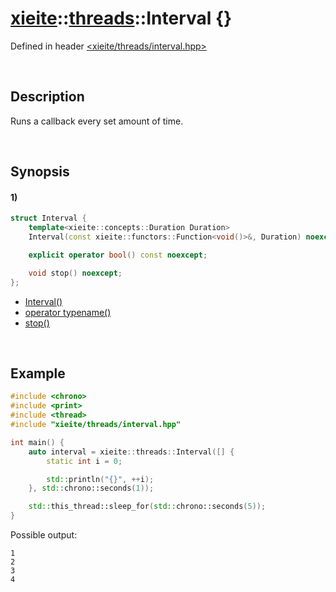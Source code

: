 # [xieite](../../xieite.md)\:\:[threads](../../threads.md)\:\:Interval \{\}
Defined in header [<xieite/threads/interval.hpp>](../../../include/xieite/threads/interval.hpp)

&nbsp;

## Description
Runs a callback every set amount of time.

&nbsp;

## Synopsis
#### 1)
```cpp
struct Interval {
    template<xieite::concepts::Duration Duration>
    Interval(const xieite::functors::Function<void()>&, Duration) noexcept;

    explicit operator bool() const noexcept;

    void stop() noexcept;
};
```
- [Interval\(\)](./structures/interval/1/operators/constructor.md)
- [operator typename\(\)](./structures/interval/1/operators/cast.md)
- [stop\(\)](./structures/interval/1/stop.md)

&nbsp;

## Example
```cpp
#include <chrono>
#include <print>
#include <thread>
#include "xieite/threads/interval.hpp"

int main() {
    auto interval = xieite::threads::Interval([] {
        static int i = 0;

        std::println("{}", ++i);
    }, std::chrono::seconds(1));

    std::this_thread::sleep_for(std::chrono::seconds(5));
}
```
Possible output:
```
1
2
3
4
```
